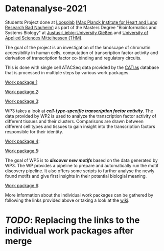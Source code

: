 # Datenanalyse-2021

Students Project done at [Loosolab](https://github.molgen.mpg.de/pages/loosolab/www/index.html) [(Max Planck Institute for Heart and Lung Research Bad Nauheim)](https://www.mpi-hlr.de/2778/en) as part of the Masters Degree "Bioinformatics and Systems Biology" at [Justus-Liebig-University Gießen](https://www.uni-giessen.de/welcome) and [University of Applied Sciences Mittelhessen (THM)](https://www.thm.de/site/en/). 

The goal of the project is an investigation of the landscape of chromatin accessibility in human cells, computation of transcription factor activity and derivation of transcription factor co-binding and regulatory circuits.

This is done with single cell ATACSeq data provided by the [CATlas](http://catlas.org/humanenhancer/#!/) database that is processed in multiple steps by various work packages. 

[Work package 1](https://github.com/loosolab/Datenanalyse-2021/tree/wp1/wp1/):


[Work package 2](https://github.com/loosolab/Datenanalyse-2021/tree/wp2/wp2/):


[Work package 3](https://github.com/loosolab/Datenanalyse-2021/tree/wp3/wp3):

WP3 takes a look at ***cell-type-specific transcription factor activity***. 
The data provided by WP2 is used to analyze the transcription factor activity of different tissues and their clusters.
Comparisons are drawn between different cell types and tissues to gain insight into the transcription factors responsible for their identity. 

[Work package 4](https://github.com/loosolab/Datenanalyse-2021/tree/wp4/wp4/):


[Work package 5](https://github.com/loosolab/Datenanalyse-2021/tree/wp5/wp5/):

The goal of WP5 is to ***discover new motifs*** based on the data generated by WP3.
The WP provides a pipeline to prepare and automatically run the motif discovery pipeline. 
It also offers some scripts to further analyse the newly found motifs and give first insights in their potential biologial meaning.

[Work package 6](https://github.com/loosolab/Datenanalyse-2021/tree/wp6/wp6/):



More information about the individual work packages can be gathered by following the links provided above or taking a look at the [wiki](https://github.com/loosolab/Datenanalyse-2021/wiki).

# ***TODO***: Replacing the links to the individual work packages after merge
